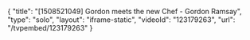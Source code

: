 {
    "title": "[1508521049] Gordon meets the new Chef - Gordon Ramsay",
    "type": "solo",
    "layout": "iframe-static",
    "videoId": "123179263",
    "url": "\/tvpembed\/123179263"
}